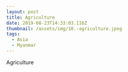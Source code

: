 ```yaml
---
layout: post
title: Agriculture
date: 2019-08-23T14:33:03.116Z
thumbnail: /assets/img/10.-agriculture.jpeg
tags:
  - Asia
  - Myanmar
---
```

Agriculture
